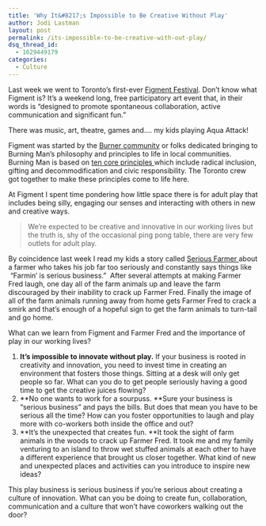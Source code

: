 ```yaml
---
title: 'Why It&#8217;s Impossible to Be Creative Without Play'
author: Jodi Lastman
layout: post
permalink: /its-impossible-to-be-creative-with-out-play/
dsq_thread_id:
  - 1629449179
categories:
  - Culture
---
```

Last week we went to Toronto&#8217;s first-ever [Figment Festival][1]. Don&#8217;t know what Figment is? It&#8217;s a weekend long, free participatory art event that, in their words is &#8220;designed to promote spontaneous collaboration, active communication and significant fun.&#8221;

There was music, art, theatre, games and&#8230;. my kids playing Aqua Attack!



Figment was started by the [Burner community][2] or folks dedicated bringing to Burning Man&#8217;s philosophy and principles to life in local communities. Burning Man is based on [ten core principles ][3]which include radical inclusion, gifting and decommodification and civic responsibility. The Toronto crew got together to make these principles come to life here.

At Figment I spent time pondering how little space there is for adult play that includes being silly, engaging our senses and interacting with others in new and creative ways.

> We&#8217;re expected to be creative and innovative in our working lives but the truth is, shy of the occasional ping pong table, there are very few outlets for adult play.

By coincidence last week I read my kids a story called [Serious Farmer ][4]about a farmer who takes his job far too seriously and constantly says things like  “Farmin’ is serious business.”  After several attempts at making Farmer Fred laugh, one day all of the farm animals up and leave the farm discouraged by their inability to crack up Farmer Fred. Finally the image of all of the farm animals running away from home gets Farmer Fred to crack a smirk and that&#8217;s enough of a hopeful sign to get the farm animals to turn-tail and go home.

What can we learn from Figment and Farmer Fred and the importance of play in our working lives?

1.  **It&#8217;s impossible to innovate without play.** If your business is rooted in creativity and innovation, you need to invest time in creating an environment that fosters those things. Sitting at a desk will only get people so far. What can you do to get people seriously having a good time to get the creative juices flowing?
2.  **No one wants to work for a sourpuss. **Sure your business is &#8220;serious business&#8221; and pays the bills. But does that mean you have to be serious all the time? How can you foster opportunities to laugh and play more with co-workers both inside the office and out?
3.  **It&#8217;s the unexpected that creates fun. **It took the sight of farm animals in the woods to crack up Farmer Fred. It took me and my family venturing to an island to throw wet stuffed animals at each other to have a different experience that brought us closer together. What kind of new and unexpected places and activities can you introduce to inspire new ideas?

This play business is serious business if you&#8217;re serious about creating a culture of innovation. What can you be doing to create fun, collaboration, communication and a culture that won&#8217;t have coworkers walking out the door?

&nbsp;

&nbsp;

 [1]: https://www.facebook.com/FigmentTO
 [2]: http://burnon.ca/?page_id=122
 [3]: http://www.burningman.com/whatisburningman/about_burningman/principles.html#.UhY_tmRAQio
 [4]: http://www.amazon.com/Serious-Farm-Tim-Egan/dp/0618737456